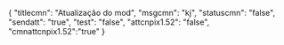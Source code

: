 {
"titlecmn": "Atualização do mod",
"msgcmn": "kj",
"statuscmn": "false",
"sendatt": "true",
"test": "false",
"attcnpix1.52": "false",
"cmnattcnpix1.52":"true"
}
